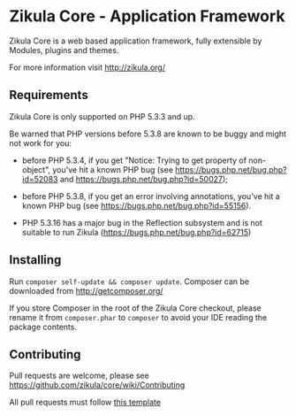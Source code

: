 Zikula Core - Application Framework
===================================

Zikula Core is a web based application framework, fully extensible by
Modules, plugins and themes.

For more information visit http://zikula.org/


Requirements
------------

Zikula Core is only supported on PHP 5.3.3 and up.

Be warned that PHP versions before 5.3.8 are known to be buggy and might not
work for you:

  - before PHP 5.3.4, if you get "Notice: Trying to get property of
    non-object", you've hit a known PHP bug (see
    https://bugs.php.net/bug.php?id=52083 and
    https://bugs.php.net/bug.php?id=50027);

  - before PHP 5.3.8, if you get an error involving annotations, you've hit
    a known PHP bug (see https://bugs.php.net/bug.php?id=55156).

  - PHP 5.3.16 has a major bug in the Reflection subsystem and is not 
    suitable to run Zikula (https://bugs.php.net/bug.php?id=62715)


Installing
----------

Run `composer self-update && composer update`. Composer can be downloaded 
from http://getcomposer.org/

If you store Composer in the root of the Zikula Core checkout, please
rename it from `composer.phar` to `composer` to avoid your IDE reading
the package contents.


Contributing
------------

Pull requests are welcome, please see https://github.com/zikula/core/wiki/Contributing

All pull requests must follow [this template](https://github.com/zikula/core/wiki/Contributing#pull-request-template)
